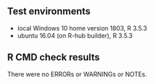 ## Test environments
* local Windows 10 home version 1803, R 3.5.3
* ubuntu 16.04 (on R-hub builder), R 3.5.3

## R CMD check results
There were no ERRORs or WARNINGs or NOTEs.

